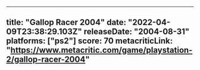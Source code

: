 
---
title: "Gallop Racer 2004"
date: "2022-04-09T23:38:29.103Z"
releaseDate: "2004-08-31"
platforms: ["ps2"]
score: 70
metacriticLink: "https://www.metacritic.com/game/playstation-2/gallop-racer-2004"
---
